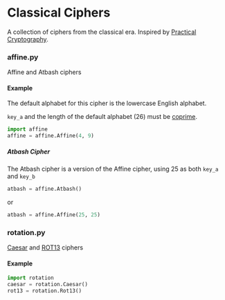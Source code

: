 # Classical Ciphers
A collection of ciphers from the classical era. Inspired by [Practical Cryptography](https://practicalcryptography.com/ciphers/classical-era).

### affine.py
Affine and Atbash ciphers
#### Example
The default alphabet for this cipher is the lowercase English alphabet.

`key_a` and the length of the default alphabet (26) must be [coprime](https://en.wikipedia.org/wiki/Coprime_integers).
````python
import affine
affine = affine.Affine(4, 9)
````

##### Atbash Cipher
The Atbash cipher is a version of the Affine cipher, using 25 as both `key_a` and `key_b`
```` python
atbash = affine.Atbash()
````
or
```` python
atbash = affine.Affine(25, 25)
````


### rotation.py
[Caesar](https://en.wikipedia.org/wiki/Caesar_cipher) and [ROT13](https://en.wikipedia.org/wiki/ROT13) ciphers

#### Example
```python
import rotation
caesar = rotation.Caesar()
rot13 = rotation.Rot13()
```
